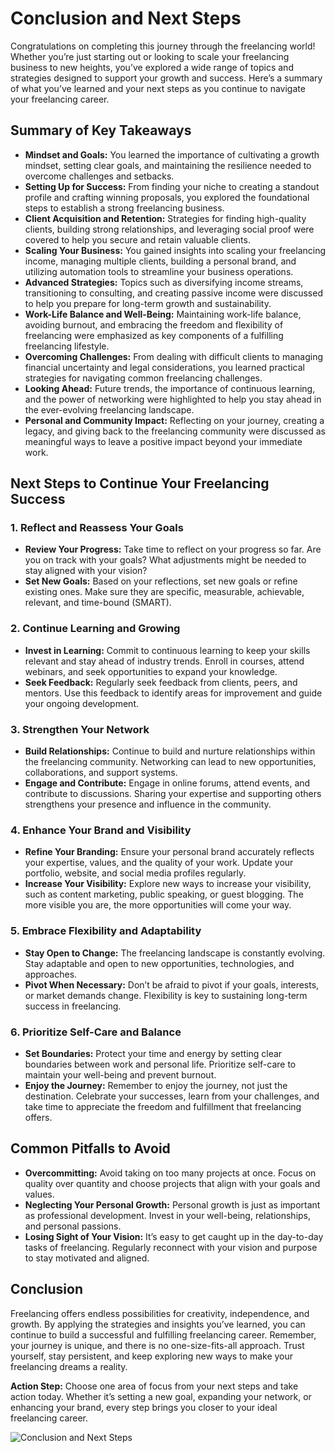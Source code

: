# Conclusion and Next Steps

Congratulations on completing this journey through the freelancing world! Whether you’re just starting out or looking to scale your freelancing business to new heights, you’ve explored a wide range of topics and strategies designed to support your growth and success. Here’s a summary of what you’ve learned and your next steps as you continue to navigate your freelancing career.

## Summary of Key Takeaways

- **Mindset and Goals:** You learned the importance of cultivating a growth mindset, setting clear goals, and maintaining the resilience needed to overcome challenges and setbacks.
- **Setting Up for Success:** From finding your niche to creating a standout profile and crafting winning proposals, you explored the foundational steps to establish a strong freelancing business.
- **Client Acquisition and Retention:** Strategies for finding high-quality clients, building strong relationships, and leveraging social proof were covered to help you secure and retain valuable clients.
- **Scaling Your Business:** You gained insights into scaling your freelancing income, managing multiple clients, building a personal brand, and utilizing automation tools to streamline your business operations.
- **Advanced Strategies:** Topics such as diversifying income streams, transitioning to consulting, and creating passive income were discussed to help you prepare for long-term growth and sustainability.
- **Work-Life Balance and Well-Being:** Maintaining work-life balance, avoiding burnout, and embracing the freedom and flexibility of freelancing were emphasized as key components of a fulfilling freelancing lifestyle.
- **Overcoming Challenges:** From dealing with difficult clients to managing financial uncertainty and legal considerations, you learned practical strategies for navigating common freelancing challenges.
- **Looking Ahead:** Future trends, the importance of continuous learning, and the power of networking were highlighted to help you stay ahead in the ever-evolving freelancing landscape.
- **Personal and Community Impact:** Reflecting on your journey, creating a legacy, and giving back to the freelancing community were discussed as meaningful ways to leave a positive impact beyond your immediate work.

## Next Steps to Continue Your Freelancing Success

### 1. **Reflect and Reassess Your Goals**

- **Review Your Progress:** Take time to reflect on your progress so far. Are you on track with your goals? What adjustments might be needed to stay aligned with your vision?
- **Set New Goals:** Based on your reflections, set new goals or refine existing ones. Make sure they are specific, measurable, achievable, relevant, and time-bound (SMART).

### 2. **Continue Learning and Growing**

- **Invest in Learning:** Commit to continuous learning to keep your skills relevant and stay ahead of industry trends. Enroll in courses, attend webinars, and seek opportunities to expand your knowledge.
- **Seek Feedback:** Regularly seek feedback from clients, peers, and mentors. Use this feedback to identify areas for improvement and guide your ongoing development.

### 3. **Strengthen Your Network**

- **Build Relationships:** Continue to build and nurture relationships within the freelancing community. Networking can lead to new opportunities, collaborations, and support systems.
- **Engage and Contribute:** Engage in online forums, attend events, and contribute to discussions. Sharing your expertise and supporting others strengthens your presence and influence in the community.

### 4. **Enhance Your Brand and Visibility**

- **Refine Your Branding:** Ensure your personal brand accurately reflects your expertise, values, and the quality of your work. Update your portfolio, website, and social media profiles regularly.
- **Increase Your Visibility:** Explore new ways to increase your visibility, such as content marketing, public speaking, or guest blogging. The more visible you are, the more opportunities will come your way.

### 5. **Embrace Flexibility and Adaptability**

- **Stay Open to Change:** The freelancing landscape is constantly evolving. Stay adaptable and open to new opportunities, technologies, and approaches.
- **Pivot When Necessary:** Don’t be afraid to pivot if your goals, interests, or market demands change. Flexibility is key to sustaining long-term success in freelancing.

### 6. **Prioritize Self-Care and Balance**

- **Set Boundaries:** Protect your time and energy by setting clear boundaries between work and personal life. Prioritize self-care to maintain your well-being and prevent burnout.
- **Enjoy the Journey:** Remember to enjoy the journey, not just the destination. Celebrate your successes, learn from your challenges, and take time to appreciate the freedom and fulfillment that freelancing offers.

## Common Pitfalls to Avoid

- **Overcommitting:** Avoid taking on too many projects at once. Focus on quality over quantity and choose projects that align with your goals and values.
- **Neglecting Your Personal Growth:** Personal growth is just as important as professional development. Invest in your well-being, relationships, and personal passions.
- **Losing Sight of Your Vision:** It’s easy to get caught up in the day-to-day tasks of freelancing. Regularly reconnect with your vision and purpose to stay motivated and aligned.

## Conclusion

Freelancing offers endless possibilities for creativity, independence, and growth. By applying the strategies and insights you’ve learned, you can continue to build a successful and fulfilling freelancing career. Remember, your journey is unique, and there is no one-size-fits-all approach. Trust yourself, stay persistent, and keep exploring new ways to make your freelancing dreams a reality.

**Action Step:** Choose one area of focus from your next steps and take action today. Whether it’s setting a new goal, expanding your network, or enhancing your brand, every step brings you closer to your ideal freelancing career.

![Conclusion and Next Steps](./images/conclusion-next-steps.png)

